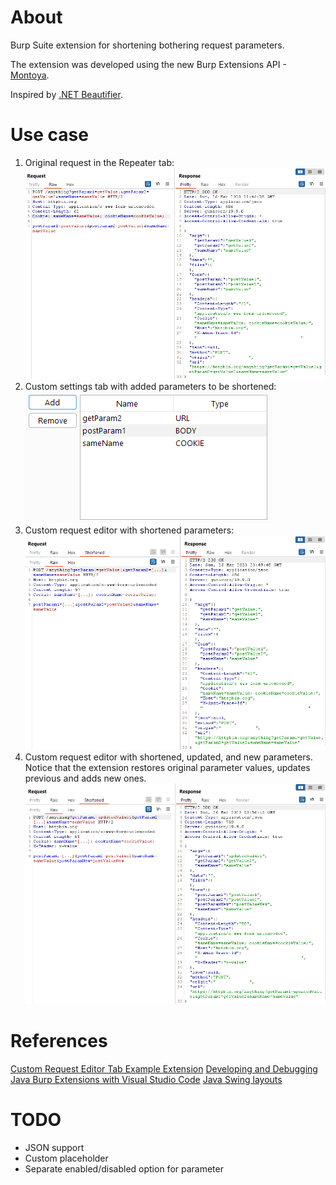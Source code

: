 # About
Burp Suite extension for shortening bothering request parameters.

The extension was developed using the new Burp Extensions API - [Montoya](https://github.com/PortSwigger/burp-extensions-montoya-api).

Inspired by [.NET Beautifier](https://github.com/PortSwigger/dotnet-beautifier).

# Use case
1. Original request in the Repeater tab:
![Original request](docs/images/original_request.png)
2. Custom settings tab with added parameters to be shortened:
![Settings request](docs/images/settings.png)
3. Custom request editor with shortened parameters:
![Shortened request](docs/images/shortened_request.png)
4. Custom request editor with shortened, updated, and new parameters. Notice that the extension restores original parameter values, updates previous and adds new ones. 
![Updated request](docs/images/updated_request.png)

# References
[Custom Request Editor Tab Example Extension](https://github.com/PortSwigger/burp-extensions-montoya-api-examples/tree/main/customrequesteditortab)
[Developing and Debugging Java Burp Extensions with Visual Studio Code](https://parsiya.net/blog/2019-12-02-developing-and-debugging-java-burp-extensions-with-visual-studio-code/)
[Java Swing layouts](https://www.youtube.com/watch?v=19xwjgsC_58)

# TODO
* JSON support
* Custom placeholder
* Separate enabled/disabled option for parameter